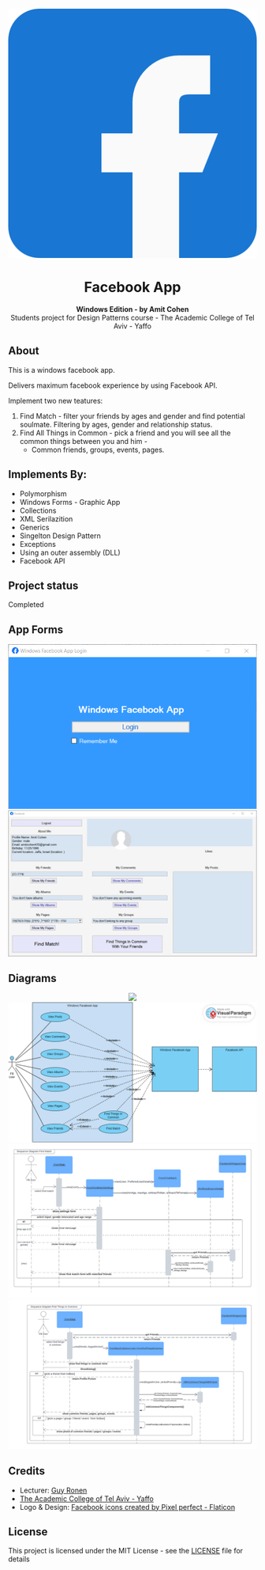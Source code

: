 <div align="center">

![](static/images/facebook-github-icon.png)

</div>

<h1 align="center">Facebook App</h1>
<p align="center"><strong>Windows Edition - by Amit Cohen</strong>
<br>Students project for Design Patterns course - The Academic College of Tel Aviv - Yaffo</p>

<h2>About</h2>

This is a windows facebook app.

Delivers maximum facebook experience by using Facebook API.

Implement two new teatures:

1. Find Match - filter your friends by ages and gender and find potential soulmate.
   Filtering by ages, gender and relationship status.
2. Find All Things in Common - pick a friend and you will see all the common things between you and him - 
   - Common friends, groups, events, pages.


<h2>Implements By:</h2>

- Polymorphism 
- Windows Forms - Graphic App
- Collections
- XML Serilazition
- Generics
- Singelton Design Pattern
- Exceptions
- Using an outer assembly (DLL)
- Facebook API 

<h2>Project status</h2>

Completed

<h2>App Forms</h2>

<div align="center">

![](static/images/login-form.png)<br>
![](static/images/profile-form.png)

</div>

<h2>Diagrams</h2>

<div align="center">

![](static/diagrams/class-diagram-facebook-app.png)<br>
![](static/diagrams/Use-Case-Diagram.png)<br>
![](static/diagrams/Sequance-Diagram-Find-Match.png)
![](static/diagrams/Sequance-Diagram-Find-Things-In-Common.png)<br>

</div>



<h2>Credits</h2>

- Lecturer: <a href="https://www.facebook.com/guy.ronen" target="_blank">Guy Ronen</a>
- <a href="https://www.mta.ac.il/" target="_blank">The Academic College of Tel Aviv - Yaffo</a>
- Logo & Design: <a href="https://www.flaticon.com/free-icons/facebook" title="facebook icons">Facebook icons created by Pixel perfect - Flaticon</a>


<h2>License</h2>

This project is licensed under the MIT License - see the [LICENSE](LICENSE) file for details
